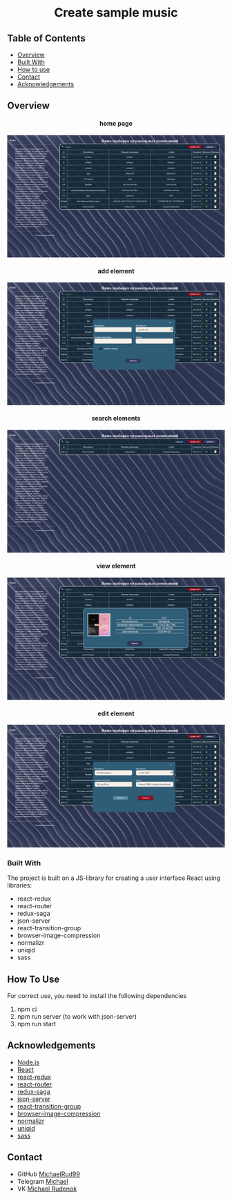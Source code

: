 <h1 align="center">Create sample music</h1>

## Table of Contents

-  [Overview](#overview)
-  [Built With](#built-with)
-  [How to use](#how-to-use)
-  [Contact](#contact)
-  [Acknowledgements](#acknowledgements)

## Overview

<h4 align="center">home page</h4>

![screenshot](./public/img/imgREADME/StartedWindow.png)

<h4 align="center">add element</h4>

![screenshot](./public/img/imgREADME/AddElement.png)

<h4 align="center">search elements</h4>

![screenshot](./public/img/imgREADME/SearchElement.png)

<h4 align="center">view element</h4>

![screenshot](./public/img/imgREADME/ViewElement.png)

<h4 align="center">edit element</h4>

![screenshot](./public/img/imgREADME/EditElement.png)

### Built With

The project is built on a JS-library for creating a user interface React using
libraries:

-  react-redux
-  react-router
-  redux-saga
-  json-server
-  react-transition-group
-  browser-image-compression
-  normalizr
-  uniqid
-  sass

## How To Use

For correct use, you need to install the following dependencies
1. npm ci
2. npm run server (to work with json-server)
3. npm run start

## Acknowledgements

-  [Node.js](https://nodejs.org/)
-  [React](https://reactjs.org/)
-  [react-redux](https://react-redux.js.org/)
-  [react-router](https://reactrouter.com/en/main)
-  [redux-saga](https://redux-saga.js.org/)
-  [json-server](https://github.com/typicode/json-server)
-  [react-transition-group](https://reactcommunity.org/react-transition-group/)
-  [browser-image-compression](https://www.npmjs.com/package/browser-image-compression)
-  [normalizr](https://necolas.github.io/normalize.css/8.0.1/normalize.css)
-  [uniqid](https://www.npmjs.com/package/uniqid)
-  [sass](https://sass-scss.ru/install/)

## Contact

-  GitHub [MichaelRud99](https://github.com/MichaelRud99)
-  Telegram [Michael](https://t.me/monsegard)
-  VK [Michael Rudenok](https://vk.com/id98146849)
